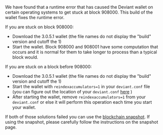 We have found that a runtime error that has caused the Deviant wallet on certain operating systems to get stuck at block 908000. This build of the wallet fixes the runtime error.

If you are stuck on block 908000:
- Download the 3.0.5.1 wallet (the file names do not display the "build" version and cutoff the 1)
- Start the wallet. Block 908000 and 908001 have some computation that occurs and it is normal for them to take longer to process than a typical block would.

If you are stuck on a block before 908000:
- Download the 3.0.5.1 wallet (the file names do not display the "build" version and cutoff the 1)
- Start the wallet with `reindexaccumulators=1` in your `deviant.conf` file (you can figure out the location of your `deviant.conf` [here](https://deviant.freshdesk.com/support/solutions/articles/30000004664-where-are-my-wallet-dat-blockchain-and-configuration-conf-files-located-) )
- After starting the wallet, remove `reindexaccumulators=1` from your `deviant.conf` or else it will perform this operation each time you start your wallet.

If both of those solutions failed you can use the [blockchain snapshot](http://178.254.23.111/~pub/Deviant/Daily-Snapshots-Html/Deviant-Daily-Snapshots.html). If using the snapshot, please carefully follow the instructions on the snapshot page.
